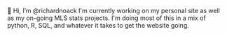  👋 Hi, I’m @richardnoack
I'm currently working on my personal site as well as my on-going MLS stats projects. I'm doing most of this in a mix of python, R, SQL, and whatever it takes to get the website going.
